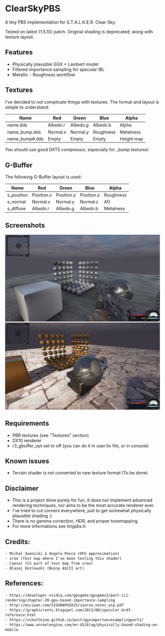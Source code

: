 # ClearSkyPBS
A tiny PBS implementation for S.T.A.L.K.E.R. Clear Sky.

Tested on latest (1.5.10) patch.
Original shading is deprecated; along with texture layout. 

## Features
- Physically plausible GGX + Lambert model
- Filtered importance sampling for specular IBL
- Metallic - Roughness workflow

## Textures
I've decided to not complicate things with textures.
The format and layout is simple to understand:

| Name | Red | Green | Blue | Alpha|
|------|-----|-------|------|------|
| name.dds        | Albedo.r | Albedo.g | Albedo.b  | Alpha      |
| name_bump.dds   | Normal.x | Normal.y | Roughness | Metalness  |
| name_bump#.dds  | Empty    | Empty    | Empty     | Height map |

You should use good DXT5 compressor, especially for _bump textures!

## G-Buffer
The following G-Buffer layout is used:

| Name | Red | Green | Blue | Alpha|
|------|-----|-------|------|------|
| s_position | Position.x | Position.y | Position.z | Roughness |
| s_normal   | Normal.x   | Normal.y   | Normal.z   |    AO     |
| s_diffuse  | Albedo.r   | Albedo.g   | Albedo.b   | Metalness |

## Screenshots
![s0](screenshot0.jpg)
![s1](screenshot1.jpg)

## Requirements
- PBR textures (see "Textures" section)
- DX10 renderer
- r3_gbuffer_opt set to off (you can do it in user.ltx file, or in console)

## Known issues
- Terrain shader is not converted to new texture format (To be done)

## Disclaimer
- This is a project done purely for fun. It does not implement advanced rendering techniques, nor aims to be the most accurate renderer ever.
- I've tried to cut corners everywhere, just to get somewhat physically plausible shading :) 
- There is no gamma correction, HDR, and proper tonemapping.
- For more informations see tinypbs.h

## Credits:
	- Michal Iwanicki & Angelo Pesce (DFG approximation)
	- xroo (Test map where I've been testing this shader)
	- Caesar (CS port of test map from xroo)
	- Blazej Kozlowski (Bunny ASCII art)

## References:
	- https://developer.nvidia.com/gpugems/gpugems3/part-iii-rendering/chapter-20-gpu-based-importance-sampling
	- http://miciwan.com/SIGGRAPH2015/course_notes_wip.pdf
	- https://graphicrants.blogspot.com/2013/08/specular-brdf-reference.html
	- https://schuttejoe.github.io/post/ggximportancesamplingpart1/
	- https://www.unrealengine.com/en-US/blog/physically-based-shading-on-mobile
